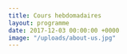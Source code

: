 ```yaml
---
title: Cours hebdomadaires
layout: programme
date: 2017-12-03 00:00:00 +0000
image: "/uploads/about-us.jpg"
---
```

